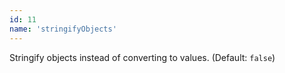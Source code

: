 ```yaml
---
id: 11
name: 'stringifyObjects'
---
```

Stringify objects instead of converting to values. (Default: `false`)